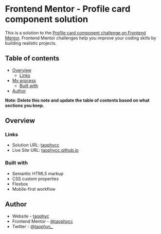 # Frontend Mentor - Profile card component solution

This is a solution to the [Profile card component challenge on Frontend Mentor](https://www.frontendmentor.io/challenges/profile-card-component-cfArpWshJ). Frontend Mentor challenges help you improve your coding skills by building realistic projects. 

## Table of contents

- [Overview](#overview)
  - [Links](#links)
- [My process](#my-process)
  - [Built with](#built-with)
- [Author](#author)

**Note: Delete this note and update the table of contents based on what sections you keep.**

## Overview


### Links

- Solution URL: [taophycc](https://github.com/Taophycc/Profile-card-component.git)
- Live Site URL: [taophycc.github.io](https://taophycc.github.io/Profile-card-component/)

### Built with

- Semantic HTML5 markup
- CSS custom properties
- Flexbox
- Mobile-first workflow


## Author

- Website - [taophyc](https://www.your-site.com)
- Frontend Mentor - [@taophycc](https://www.frontendmentor.io/taophycc)
- Twitter - [@taophyc_](https://www.twitter.com/taophyc_)

